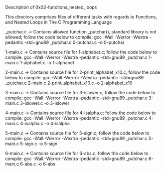Description of 0x02-functions_nested_loops

This directory comprises files of different tasks with regards to Functions, and Nested Loops in The C Programming Language

_putchar.c -> Contains allowed function _putchar(), standard library is not allowed; follow the code below to compile:
	gcc -Wall -Werror -Wextra -pedantic -std=gnu89 _putchar.c 0-putchar.c -o 0-putchar

1-main.c -> Contains source file for 1-alphabet.c; follow the code below to compile:
	gcc -Wall -Werror -Wextra -pedantic -std=gnu89 _putchar.c 1-main.c 1-alphabet.c -o 1-alphabet

2-main.c -> Contains source file for 2-print_alphabet_x10.c; follow the code below to compile:
	gcc -Wall -Werror -Wextra -pedantic -std=gnu89 _putchar.c 2-main.c 2-print_alphabet_x10.c -o 2-alphabet_x10

3-main.c -> Contains source file for 3-islower.c; follow the code below to compile:
	gcc -Wall -Werror -Wextra -pedantic -std=gnu89 _putchar.c 3-main.c 3-islower.c -o 3-islower

4-main.c -> Contains source file for 4-isalpha.c; follow the code below to compile:
	gcc -Wall -Werror -Wextra -pedantic -std=gnu89 _putchar.c 4-main.c 4-isalpha.c -o 4-isalpha

5-main.c -> Contains source file for 5-sign.c; follow the code below to compile:
	gcc -Wall -Werror -Wextra -pedantic -std=gnu89 _putchar.c 5-main.c 5-sign.c -o 5-sign

6-main.c -> Contains source file for 6-abs.c; follow the code below to compile:
	gcc -Wall -Werror -Wextra -pedantic -std=gnu89 _putchar.c 6-main.c 6-abs.c -o 6-abs
